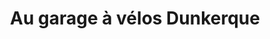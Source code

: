 ---
title: "Au garage à vélos Dunkerque"
url: /dunkerque/au-garage-a-velos-dunkerque/
shop: vélo
---